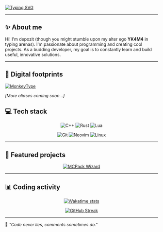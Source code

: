 [![Typing SVG](https://readme-typing-svg.herokuapp.com?font=Roboto+Slab&weight=500&size=35&pause=1000&color=5A30FFBB&center=true&random=false&width=1000&height=70&lines=Hi%2C+I'm+depozit)](https://git.io/typing-svg)

---

## ✨ About me

Hi! I'm depozit (though you might stumble upon my alter ego **YK4M4** in typing arenas). 
I'm passionate about programming and creating cool projects. As a budding developer, 
my goal is to constantly learn and build useful, innovative solutions.

---

## 🔗 Digital footprints
[![MonkeyType](https://img.shields.io/badge/YK4M4@MonkeyType-000000?style=for-the-badge&logo=keyboard&logoColor=white)](https://monkeytype.com/profile/YK4M4)

*[More aliases coming soon...]* 

## 💻 Tech stack
<div align="center">
  
![C++](https://img.shields.io/badge/c++-%2300599C.svg?style=for-the-badge&logo=c%2B%2B&logoColor=white)
![Rust](https://img.shields.io/badge/rust-%23000000.svg?style=for-the-badge&logo=rust&logoColor=white)
![Lua](https://img.shields.io/badge/lua-%232C2D72.svg?style=for-the-badge&logo=lua&logoColor=white)
  
![Git](https://img.shields.io/badge/git-%23F05033.svg?style=for-the-badge&logo=git&logoColor=white)
![Neovim](https://img.shields.io/badge/Neovim-%2357A143.svg?style=for-the-badge&logo=neovim&logoColor=white)
![Linux](https://img.shields.io/badge/Pop!_OS-48B9C7?style=for-the-badge&logo=Pop!_OS&logoColor=white)
</div>

---

## 🌟 Featured projects

<div align="center">
  
<a href="https://github.com/TWMhub/MCPackLanguageWizard">
  <img src="https://github-readme-stats.vercel.app/api/pin/?username=TWMhub&repo=MCPackLanguageWizard&theme=tokyonight&show_owner=true" alt="MCPack Wizard">
</a>

</div>

---

## 📊 Coding activity

<div align="center">

[![Wakatime stats](https://github-readme-stats.vercel.app/api/wakatime?username=Depozit&layout=compact&theme=tokyonight)](https://wakatime.com/@Depozit)

[![GitHub Streak](https://streak-stats.demolab.com?user=depozitS&theme=tokyonight&date_format=j%20M%5B%20Y%5D&mode=weekly)](https://git.io/streak-stats)

</div>

---

🔐 *"Code never lies, comments sometimes do."*
